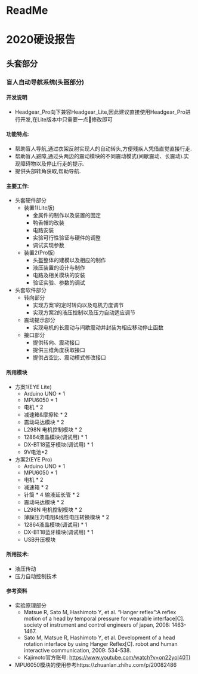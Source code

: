 # ReadMe

# 2020硬设报告

## 头套部分

### 盲人自动导航系统(头盔部分)

#### 开发说明
* Headgear_Pro向下兼容Headgear_Lite,因此建议直接使用Headgear_Pro进行开发,在Lite版本中只需要一点修改即可
#### 功能特点:
  * 帮助盲人导航,通过衣架反射实现人的自动转头,方便残疾人凭借直觉直接行走.
  * 帮助盲人避障,通过头两边的震动模块的不同震动模式(间歇震动、长震动).实现障碍物以及停止行走的提示.
  * 提供头部转角获取,帮助导航.
#### 主要工作:
  * 头套硬件部分
    * 装置1(Lite版)
      * 金属件的制作以及装置的固定
      * 鸭舌帽的改装
      * 电路安装
      * 实验可行性验证与硬件的调整
      * 调试实现参数
    * 装置2(Pro版)
      * 头盔整体的建模以及相应的制作
      * 液压装置的设计与制作
      * 电路及相关模块的安装
      * 验证实验、参数的调试
  * 头套软件部分
    * 转向部分
      * 实现方案1的定时转向以及电机力度调节
      * 实现方案2的液压控制以及压力自动适应调节
    * 震动提示部分
      * 实现电机的长震动与间歇震动并封装为相应移动停止函数
    * 接口部分
      * 提供转向、震动接口
      * 提供三维角度获取接口
      * 提供占空比、震动模式修改接口

#### 所用模块
  * 方案1(EYE Lite)
    * Arduino UNO * 1
    * MPU6050 * 1
    * 电机 * 2
    * 减速箱&摩擦轮 * 2
    * 震动马达模块 * 2
    * L298N 电机控制模块 * 2
    * 12864液晶模块(调试用) * 1
    * DX-BT18蓝牙模块(调试用) * 1
    * 9V电池*2
  * 方案2(EYE Pro)
    * Arduino UNO * 1
    * MPU6050 * 1
    * 电机 * 2
    * 减速箱 * 2
    * 针筒 * 4 输液延长管 * 2
    * 震动马达模块 * 2
    * L298N 电机控制模块 * 2
    * 薄膜压力电阻&线性电压转换模块 * 2
    * 12864液晶模块(调试用) * 1
    * DX-BT18蓝牙模块(调试用) * 1
    * USB升压模块
#### 所用技术:
  * 液压传动
  * 压力自动控制技术
#### 参考资料
  * 实验原理部分
    * Matsue R, Sato M, Hashimoto Y, et al. “Hanger reflex”:A reflex motion of a head by temporal pressure for wearable interface[C]. society of instrument and control engineers of japan, 2008: 1463-1467.
    * Sato M, Matsue R, Hashimoto Y, et al. Development of a head rotation interface by using Hanger Reflex[C]. robot and human interactive communication, 2009: 534-538.
    * Kajimoto官方账号: https://www.youtube.com/watch?v=on22yoI40TI
  * MPU6050模块的使用参考https://zhuanlan.zhihu.com/p/20082486
